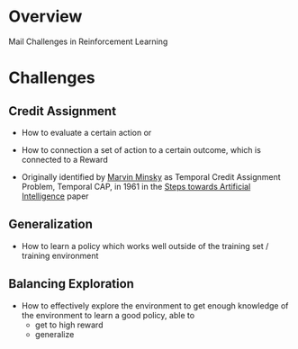 
# Overview 

Mail Challenges in Reinforcement Learning 

# Challenges 

## Credit Assignment 

- How to evaluate a certain action or 

- How to connection a set of action to a certain outcome, which is connected to a Reward 

- Originally identified by [Marvin Minsky](https://en.wikipedia.org/wiki/Marvin_Minsky) as Temporal Credit Assignment Problem, Temporal CAP, in 1961 in the [Steps towards Artificial Intelligence](https://courses.csail.mit.edu/6.803/pdf/steps.pdf) paper 



## Generalization 

- How to learn a policy which works well outside of the training set / training environment 



## Balancing Exploration 

- How to effectively explore the environment to get enough knowledge of the environment to learn a good policy, able to 
  - get to high reward 
  - generalize 






